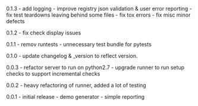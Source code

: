 0.1.3 - add logging 
      - improve registry json validation & user error reporting 
      - fix test teardowns leaving behind some files
      - fix tox errors
      - fix misc minor defects

0.1.2 - fix check display issues

0.1.1 - remov runtests - unnecessary test bundle for pytests

0.1.0 - update changelog & \_version to reflect version.

0.0.3 - refactor server to run on python2.7 
      - upgrade runner to run setup checks to support incremental checks

0.0.2 - heavy refactoring of runner, added a lot of testing

0.0.1 - initial release - demo generator - simple reporting
